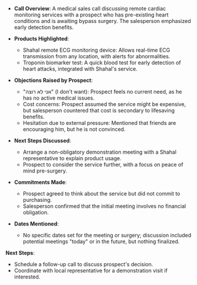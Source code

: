 - **Call Overview**: A medical sales call discussing remote cardiac monitoring services with a prospect who has pre-existing heart conditions and is awaiting bypass surgery. The salesperson emphasized early detection benefits.

- **Products Highlighted**:
  - Shahal remote ECG monitoring device: Allows real-time ECG transmission from any location, with alerts for abnormalities.
  - Troponin biomarker test: A quick blood test for early detection of heart attacks, integrated with Shahal's service.

- **Objections Raised by Prospect**:
  - "אני לא רוצה" (I don't want): Prospect feels no current need, as he has no active medical issues.
  - Cost concerns: Prospect assumed the service might be expensive, but salesperson countered that cost is secondary to lifesaving benefits.
  - Hesitation due to external pressure: Mentioned that friends are encouraging him, but he is not convinced.

- **Next Steps Discussed**:
  - Arrange a non-obligatory demonstration meeting with a Shahal representative to explain product usage.
  - Prospect to consider the service further, with a focus on peace of mind pre-surgery.

- **Commitments Made**:
  - Prospect agreed to think about the service but did not commit to purchasing.
  - Salesperson confirmed that the initial meeting involves no financial obligation.

- **Dates Mentioned**:
  - No specific dates set for the meeting or surgery; discussion included potential meetings "today" or in the future, but nothing finalized.

**Next Steps**:
- Schedule a follow-up call to discuss prospect's decision.
- Coordinate with local representative for a demonstration visit if interested.